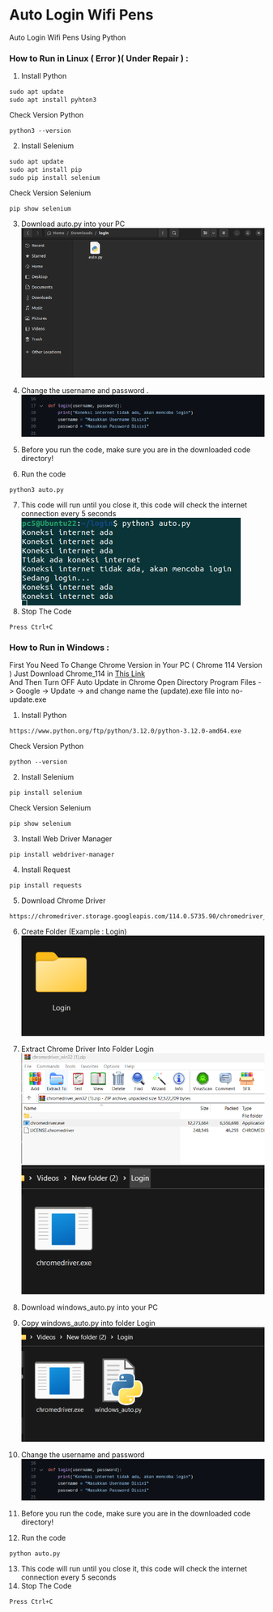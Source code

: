# Auto Login Wifi Pens
Auto Login Wifi Pens Using Python

### How to Run in Linux ( Error )( Under Repair ) :
1. Install Python
```
sudo apt update
sudo apt install pyhton3
```
   Check Version Python
```
python3 --version
```
   
2. Install Selenium
```
sudo apt update
sudo apt install pip
sudo pip install selenium
```
   Check Version Selenium
```
pip show selenium
```

3. Download auto.py into your PC
![alt tag](https://github.com/fakry32/auto-login-wifi-pens/blob/main/doc/SS.png)
4. Change the username and password
.
![alt tag](https://github.com/fakry32/auto-login-wifi-pens/blob/main/doc/Change_User.png)

6. Before you run the code, make sure you are in the downloaded code directory!
7. Run the code
```
python3 auto.py
```

7. This code will run until you close it, this code will check the internet connection every 5 seconds
![alt tag](https://github.com/fakry32/auto-login-wifi-pens/blob/main/doc/Running_Code.png)
8. Stop The Code
```
Press Ctrl+C
```


### How to Run in Windows :
First You Need To Change Chrome Version in Your PC ( Chrome 114 Version ) Just Download Chrome_114 in [This Link](https://bestim.org/download/13214/?tmstv=1687251688)
<br>And Then Turn OFF Auto Update in Chrome
Open Directory Program Files -> Google -> Update -> and change name the (update).exe file into no-update.exe

1. Install Python
```
https://www.python.org/ftp/python/3.12.0/python-3.12.0-amd64.exe
```
   Check Version Python
```
python --version
```
   
2. Install Selenium
```
pip install selenium
```
   Check Version Selenium
```
pip show selenium
```

3. Install Web Driver Manager
```
pip install webdriver-manager
```

4. Install Request
```
pip install requests
```

5. Download Chrome Driver
```
https://chromedriver.storage.googleapis.com/114.0.5735.90/chromedriver_win32.zip
```

6. Create Folder (Example : Login) <br>
![Login](doc/1.png)
7. Extract Chrome Driver Into Folder Login
![alt tag](https://github.com/fakry32/auto-login-wifi-pens/blob/main/doc/2.png)
![alt tag](https://github.com/fakry32/auto-login-wifi-pens/blob/main/doc/3.png)
8. Download windows_auto.py into your PC
9. Copy windows_auto.py into folder Login <br>
![alt tag](https://github.com/fakry32/auto-login-wifi-pens/blob/main/doc/4.png)
10. Change the username and password <br>
![alt tag](https://github.com/fakry32/auto-login-wifi-pens/blob/main/doc/Change_User.png)

11. Before you run the code, make sure you are in the downloaded code directory!
12. Run the code
```
python auto.py
```

13. This code will run until you close it, this code will check the internet connection every 5 seconds
14. Stop The Code
```
Press Ctrl+C
```
